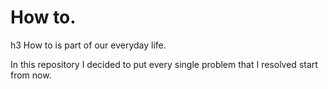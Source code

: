 # How to.
h3 How to is part of our everyday life.

In this repository I decided to put every single problem that I resolved start from now.
